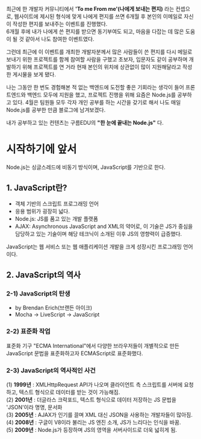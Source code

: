 최근에 한 개발자 커뮤니티에서 **'To me From me'(나에게 보내는 편지)** 라는 컨셉으로, 웹사이트에 제시된 형식에 맞게 나에게 편지를 쓰면 
6개월 후 본인의 이메일로 자신이 작성한 편지를 보내주는 이벤트를 진행했다.  
6개월 후에 내가 나에게 쓴 편지를 받으면 동기부여도 되고, 마음을 다잡는 데 많은 도움이 될 것 같아서 나도 참여한 이벤트였다.  
  
그런데 최근에 이 이벤트를 개최한 개발자분께서 많은 사람들이 쓴 편지를 다시 메일로 보내기 위한 프로젝트를 함께 참여할 사람을 구했고
초보자, 입문자도 같이 공부하며 개발하기 위해 프로젝트를 연 거라 현재 본인의 위치에 상관없이 많이 지원해달라고 작성한 게시물을 보게 됐다.

나는 그동안 한 번도 경험해본 적 없는 백엔드에 도전할 좋은 기회라는 생각이 들어 프론트엔드와 백엔드 모두에 지원을 했고, 
프로젝트 진행을 위해 요즘은 Node.js를 공부하고 있다. 4월은 팀원들 모두 각자 개인 공부를 하는 시간을 갖기로 해서 
나도 매일 Node.js를 공부한 만큼 블로그에 남겨보겠다.

내가 공부하고 있는 컨텐츠는 구름EDU의 **"한 눈에 끝내는 Node.js"** 다.


# 시작하기에 앞서
Node.js는 싱글스레드에 비동기 방식이며, JavaScript를 기반으로 한다.

## 1. JavaScript란?
- 객체 기반의 스크립트 프로그래밍 언어
- 응용 범위가 굉장히 넓다.
- Node.js: JS를 품고 있는 개발 플랫폼
- AJAX: Asynchronous JavaScript and XML의 약어로, 이 기술은 JS가 중심을 담당하고 있는 기술이며 해당 테크닉이 소개된 이후 JS의 영향력이 급증했다.
  
JavaScript는 웹 서비스 또는 웹 애플리케이션 개발을 크게 성장시킨 프로그래밍 언어이다.
  
## 2. JavaScript의 역사
### 2-1) JavaScript의 탄생
- by Brendan Erich(브랜든 아이크)
- Mocha -> LiveScript -> JavaScript

### 2-2) 표준화 작업
표준화 기구 "ECMA International"에서 다양한 브라우저들이 개별적으로 만든 JavaScript 문법을 표준화하고자 ECMAScript로 표준화했다.

### 2-3) JavaScript의 역사적인 사건
(1) **1999년** : XMLHttpRequest API가 나오며 클라이언트 측 스크립트를 서버에 요청하고, 텍스트 형식으로 데이터를 받는 것이 가능해짐.  
(2) **2001년** : 더글라스 크락포드, 텍스트 형식으로 데이터 저장하는 JS 문법을 'JSON'이라 명명, 문서화  
(3) **2005년** : AJAX가 인기를 끌며 XML 대신 JSON을 사용하는 개발자들이 많아짐.  
(4) **2008년** : 구글이 V8이라 불리는 JS 엔진 소개, JS가 느리다는 인식을 바꿈.  
(5) **2009년** : Node.js가 등장하며 JS의 영역을 서버사이드로 더욱 넓히게 됨.  
